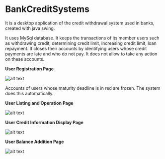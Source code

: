 # BankCreditSystems

It is a desktop application of the credit withdrawal system used in banks, created with java swing.

It uses MySql database. It keeps the transactions of its member users such as withdrawing credit, determining credit limit, increasing credit limit, loan repayment. It closes their accounts by identifying users whose credit payments are late and who do not pay. It does not allow to take any action on these accounts.


**User Registration Page**

![alt text](https://user-images.githubusercontent.com/79963893/174502162-5b8738e1-b56a-4db4-858f-b28b4b712d2f.png)

Accounts of users whose maturity deadline is in red are frozen. The system does this automatically.

**User Listing and Operation Page**

![alt text](https://user-images.githubusercontent.com/79963893/174502198-54000545-8a70-46d6-9226-5e46ee3b710c.png)

**User Credit Information Display Page**

![alt text](https://user-images.githubusercontent.com/79963893/174502204-8b5df697-013a-425a-b7e5-013eccf682e9.png)

**User Balance Addition Page**

![alt text](https://user-images.githubusercontent.com/79963893/174502212-376d203a-451b-441c-94cf-30d2f6013cef.png)

